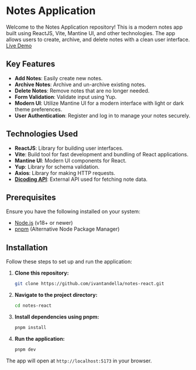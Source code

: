 # Notes Application 

Welcome to the Notes Application repository! This is a modern notes app built using ReactJS, Vite, Mantine UI, and other technologies. The app allows users to create, archive, and delete notes with a clean user interface. [Live Demo](https://notes-react-seven.vercel.app/)

## Key Features

- **Add Notes**: Easily create new notes.
- **Archive Notes**: Archive and un-archive existing notes.
- **Delete Notes**: Remove notes that are no longer needed.
- **Form Validation**: Validate input using Yup.
- **Modern UI**: Utilize Mantine UI for a modern interface with light or dark theme preferences.
- **User Authentication**: Register and log in to manage your notes securely.

## Technologies Used
- **ReactJS**: Library for building user interfaces.
- **Vite**: Build tool for fast development and bundling of React applications.
- **Mantine UI**: Modern UI components for React.
- **Yup**: Library for schema validation.
- **Axios**: Library for making HTTP requests.
- **[Dicoding API](https://notes-api.dicoding.dev/v1)**: External API used for fetching note data.

## Prerequisites

Ensure you have the following installed on your system:

- [Node.js](https://nodejs.org/) (v18+ or newer)
- [pnpm](https://pnpm.io/) (Alternative Node Package Manager)

## Installation

Follow these steps to set up and run the application:

1. **Clone this repository:**

   ```bash
   git clone https://github.com/ivantandella/notes-react.git

2. **Navigate to the project directory:**

   ```bash
   cd notes-react

3. **Install dependencies using pnpm:**

   ```bash
   pnpm install

4. **Run the application:**
   
   ```bash
   pnpm dev

The app will open at `http://localhost:5173` in your browser. 


